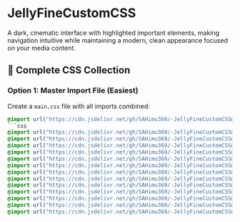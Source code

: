 # JellyFineCustomCSS

A dark, cinematic interface with highlighted important elements, making navigation intuitive while maintaining a modern, clean appearance focused on your media content.

## 📁 Complete CSS Collection

### **Option 1: Master Import File (Easiest)**
Create a `main.css` file with all imports combined:
```css
@import url("https://cdn.jsdelivr.net/gh/SAHimu369/-JellyFineCustomCSS@main/colorvariables.css");
```css
@import url("https://cdn.jsdelivr.net/gh/SAHimu369/-JellyFineCustomCSS@main/Logostyling.css");
@import url("https://cdn.jsdelivr.net/gh/SAHimu369/-JellyFineCustomCSS@main/Indicators.css");
@import url("https://cdn.jsdelivr.net/gh/SAHimu369/-JellyFineCustomCSS@main/TopMenu.css");
@import url("https://cdn.jsdelivr.net/gh/SAHimu369/-JellyFineCustomCSS@main/episodepreview.css");
@import url("https://cdn.jsdelivr.net/gh/SAHimu369/-JellyFineCustomCSS@main/castthumbnails.css");
@import url("https://cdn.jsdelivr.net/gh/SAHimu369/-JellyFineCustomCSS@main/Cardcontainer.css");
@import url("https://cdn.jsdelivr.net/gh/SAHimu369/-JellyFineCustomCSS@main/Formelements.css");
@import url("https://cdn.jsdelivr.net/gh/SAHimu369/-JellyFineCustomCSS@main/Background.css");
@import url("https://cdn.jsdelivr.net/gh/SAHimu369/-JellyFineCustomCSS@main/Enhancedbutton.css");
@import url("https://cdn.jsdelivr.net/gh/SAHimu369/-JellyFineCustomCSS@main/Borderradius.css");
@import url("https://cdn.jsdelivr.net/gh/SAHimu369/-JellyFineCustomCSS@main/CARDHOVER.css");
@import url("https://cdn.jsdelivr.net/gh/SAHimu369/-JellyFineCustomCSS@main/Responsiveadjustments.css");
@import url("https://cdn.jsdelivr.net/gh/SAHimu369/-JellyFineCustomCSS@main/Scrollbarstyling.css");
